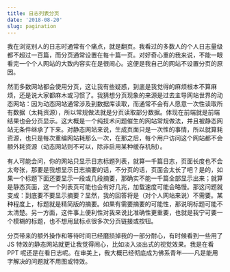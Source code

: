 ```yaml
---
title: 日志列表分页
date: '2018-08-20'
slug: pagination
---
```


我在浏览别人的日志时通常有个痛点，就是翻页。我看过的多数人的个人日志量级都不超过一百篇，而分页通常设置在每十篇一页。对好奇心重的我来说，不能一眼看完一个个人网站的大致内容实在是很闹心。这便是我自己的网站不设置分页的原因。

然而多数网站都会使用分页，这让我有些疑惑，到底是我觉得的麻烦根本不算麻烦，还是说大家都麻木或习惯了。我猜想分页现象的来源是过去主导网站世界的动态网站：因为动态网站通常涉及到数据库读取，而通常不会有人愿意一次性读取所有数据（太耗资源），所以常规做法就是分页读取部分数据。体现在前端就是前端结果也会分页显示。这大概是一个纯技术问题催生的网站常规做法，并且被静态网站无条件继承了下来。对静态网站来说，生成页面只是一次性的事情，所以就算耗资源，也只是每次重编网站耗那么一次，在那之后，每个用户访问这个网站都不会额外耗资源（动态网站则不可以，除非启用某种缓存机制）。

有人可能会问，你的网站只显示日志标题列表，就算一千篇日志，页面长度也不会太夸张，那要是我想显示日志摘要的话，不分页的话，页面会太长了吧？是的，如果一个标题下面还要显示一段或几段摘要，那确实不能一千篇全部显示出来；就算是静态页面，这一个列表页可能也会有好几兆，加载速度可能会略慢。那这问题就变成：到底要不要显示摘要？显然，我的回答将是（对个人网站来说）不需要。某种程度上，标题就是精简版的摘要。如果有需要摘要的可能性，那说明标题可能不太清楚。另一方面，这件事上便利性对我来说比准确性更重要，也就是我宁可要一个模糊的标题，也不想用鼠标点很多次分页链接或按钮。

分页带来的额外操作和等待时间已经磨损掉我的一部分耐心，有时候看到一些用了 JS 特效的静态网站就更让我觉得闹心，比如淡入淡出式的视觉效果。我是在看 PPT 呢还是在看日志呢。在审美上，我大概已经彻底成为佛系青年——凡是能用字解决的问题就不用图或特效。
